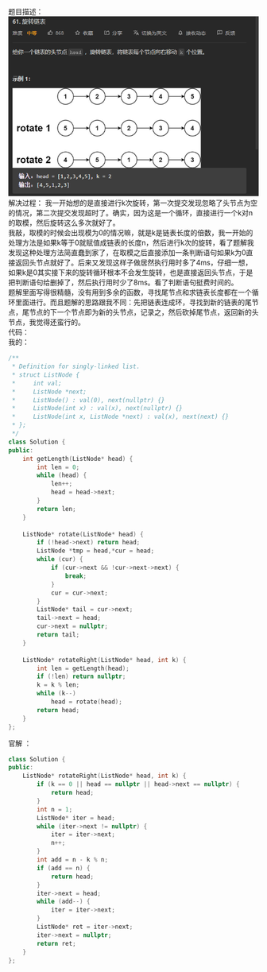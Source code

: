 题目描述： 
![image](/basicaldatastructure/linkedlist/image/image15.png) 
解决过程： 
我一开始想的是直接进行k次旋转，第一次提交发现忽略了头节点为空的情况，第二次提交发现超时了。确实，因为这是一个循环，直接进行一个k对n的取模，然后旋转这么多次就好了。  
我敲，取模的时候会出现模为0的情况嘛，就是k是链表长度的倍数，我一开始的处理方法是如果k等于0就赋值成链表的长度n，然后进行k次的旋转，看了题解我发现这种处理方法简直蠢到家了，在取模之后直接添加一条判断语句如果k为0直接返回头节点就好了。后来又发现这样子做居然执行用时多了4ms，仔细一想，如果k是0其实接下来的旋转循环根本不会发生旋转，也是直接返回头节点，于是把判断语句给删掉了，然后执行用时少了8ms。看了判断语句挺费时间的。  
题解里面写得很精髓，没有用到多余的函数，寻找尾节点和求链表长度都在一个循环里面进行。而且题解的思路跟我不同：先把链表连成环，寻找到新的链表的尾节点，尾节点的下一个节点即为新的头节点，记录之，然后砍掉尾节点，返回新的头节点，我觉得还蛮行的。  
代码：  
我的：  
```cpp
/**
 * Definition for singly-linked list.
 * struct ListNode {
 *     int val;
 *     ListNode *next;
 *     ListNode() : val(0), next(nullptr) {}
 *     ListNode(int x) : val(x), next(nullptr) {}
 *     ListNode(int x, ListNode *next) : val(x), next(next) {}
 * };
 */
class Solution {
public:
    int getLength(ListNode* head) {
        int len = 0;
        while (head) {
            len++;
            head = head->next;
        }
        return len;
    }

    ListNode* rotate(ListNode* head) {
        if (!head->next) return head;
        ListNode *tmp = head,*cur = head;
        while (cur) {
            if (cur->next && !cur->next->next) {
                break;
            }
            cur = cur->next;
        }
        ListNode* tail = cur->next;
        tail->next = head;
        cur->next = nullptr;
        return tail;
    }

    ListNode* rotateRight(ListNode* head, int k) {
        int len = getLength(head);
        if (!len) return nullptr;
        k = k % len;
        while (k--)
            head = rotate(head);
        return head;
    }
};
```  
官解 ：  
```cpp
class Solution {
public:
    ListNode* rotateRight(ListNode* head, int k) {
        if (k == 0 || head == nullptr || head->next == nullptr) {
            return head;
        }
        int n = 1;
        ListNode* iter = head;
        while (iter->next != nullptr) {
            iter = iter->next;
            n++;
        }
        int add = n - k % n;
        if (add == n) {
            return head;
        }
        iter->next = head;
        while (add--) {
            iter = iter->next;
        }
        ListNode* ret = iter->next;
        iter->next = nullptr;
        return ret;
    }
};
```
